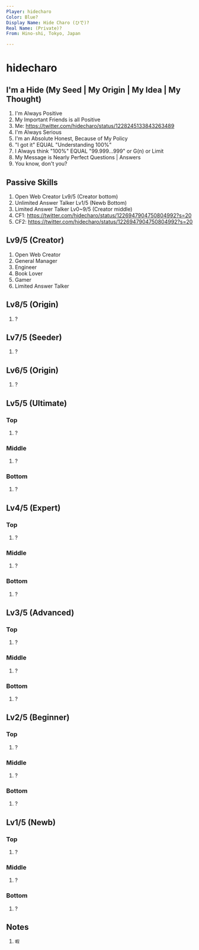 ```yaml
---
Player: hidecharo
Color: Blue?
Display Name: Hide Charo (ひで)?
Real Name: (Private)?
From: Hino-shi, Tokyo, Japan

---
```


# hidecharo


## I'm a Hide (My Seed | My Origin | My Idea | My Thought)

1. I'm Always Positive
1. My Important Friends is all Positive
1. Me: https://twitter.com/hidecharo/status/1228245133843263489
1. I'm Always Serious
1. I'm an Absolute Honest, Because of My Policy
1. "I got it" EQUAL "Understanding 100%"
1. I Always think "100%" EQUAL "99.999...999" or G(n) or Limit
1. My Message is Nearly Perfect Questions | Answers
1. You know, don't you?


## Passive Skills

1. Open Web Creator Lv9/5 (Creator bottom)
1. Unlimited Answer Talker Lv1/5 (Newb Bottom)
1. Limited Answer Talker Lv0~9/5 (Creator middle)
1. CF1: https://twitter.com/hidecharo/status/1226947904750804992?s=20
1. CF2: https://twitter.com/hidecharo/status/1226947904750804992?s=20


## Lv9/5 (Creator)

1. Open Web Creator
1. General Manager
1. Engineer
1. Book Lover
1. Gamer
1. Limited Answer Talker


## Lv8/5 (Origin)

1. ?


## Lv7/5 (Seeder)

1. ?


## Lv6/5 (Origin)

1. ?


## Lv5/5 (Ultimate)

### Top

1. ?

### Middle

1. ?

### Bottom

1. ?


## Lv4/5 (Expert)

### Top

1. ?

### Middle

1. ?

### Bottom

1. ?


## Lv3/5 (Advanced)

### Top

1. ?

### Middle

1. ?

### Bottom

1. ?


## Lv2/5 (Beginner)

### Top

1. ?

### Middle

1. ?

### Bottom

1. ?


## Lv1/5 (Newb)

### Top

1. ?

### Middle

1. ?

### Bottom

1. ?


## Notes

1. `暇`
